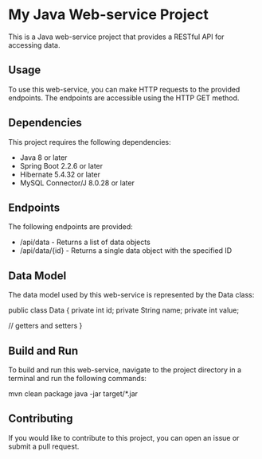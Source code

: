 # My Java Web-service Project

This is a Java web-service project that provides a RESTful API for accessing data.

## Usage

To use this web-service, you can make HTTP requests to the provided endpoints. The endpoints are accessible using the HTTP GET method.

## Dependencies

This project requires the following dependencies:

- Java 8 or later
- Spring Boot 2.2.6 or later
- Hibernate 5.4.32 or later
- MySQL Connector/J 8.0.28 or later

## Endpoints

The following endpoints are provided:

- /api/data - Returns a list of data objects
- /api/data/{id} - Returns a single data object with the specified ID

## Data Model

The data model used by this web-service is represented by the Data class:

public class Data {
private int id;
private String name;
private int value;

// getters and setters
}


## Build and Run

To build and run this web-service, navigate to the project directory in a terminal and run the following commands:

mvn clean package
java -jar target/*.jar


## Contributing

If you would like to contribute to this project, you can open an issue or submit a pull request.